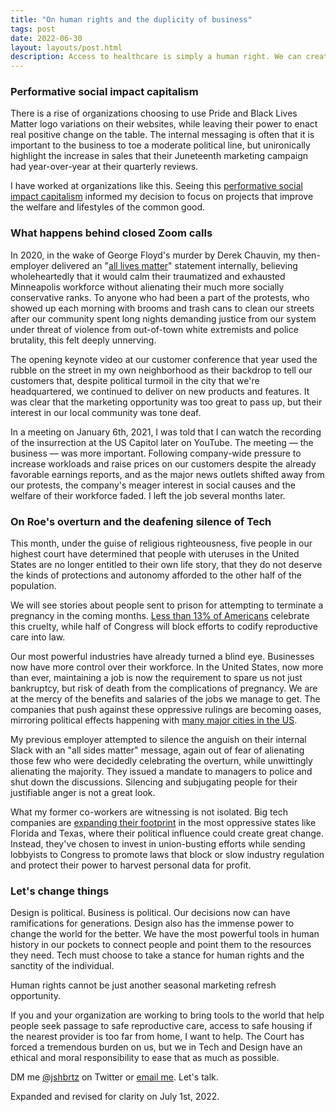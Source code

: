 ```yaml
---
title: "On human rights and the duplicity of business"
tags: post
date: 2022-06-30
layout: layouts/post.html
description: Access to healthcare is simply a human right. We can create the tools for positive change.
---
```


### Performative social impact capitalism
There is a rise of organizations choosing to use Pride and Black Lives Matter logo variations on their websites, while leaving their power to enact real positive change on the table. The internal messaging is often that it is important to the business to toe a moderate political line, but unironically highlight the increase in sales that their Juneteenth marketing campaign had year-over-year at their quarterly reviews.

I have worked at organizations like this. Seeing this <a href="https://www.mcgilldaily.com/2018/10/feminism-is-on-brand/">performative social impact capitalism</a> informed my decision to focus on projects that improve the welfare and lifestyles of the common good.

### What happens behind closed Zoom calls
In 2020, in the wake of George Floyd's murder by Derek Chauvin, my then-employer delivered an "<a href="https://www.vox.com/2016/7/11/12136140/black-all-lives-matter">all lives matter</a>" statement internally, believing wholeheartedly that it would calm their traumatized and exhausted Minneapolis workforce without alienating their much more socially conservative ranks. To anyone who had been a part of the protests, who showed up each morning with brooms and trash cans to clean our streets after our community spent long nights demanding justice from our system under threat of violence from out-of-town white extremists and police brutality, this felt deeply unnerving.

The opening keynote video at our customer conference that year used the rubble on the street in my own neighborhood as their backdrop to tell our customers that, despite political turmoil in the city that we're headquartered, we continued to deliver on new products and features. It was clear that the marketing opportunity was too great to pass up, but their interest in our local community was tone deaf.

In a meeting on January 6th, 2021, I was told that I can watch the recording of the insurrection at the US Capitol later on YouTube. The meeting &#8212; the business &#8212; was more important. Following company-wide pressure to increase workloads and raise prices on our customers despite the already favorable earnings reports, and as the major news outlets shifted away from our protests, the company's meager interest in social causes and the welfare of their workforce faded. I left the job several months later.

### On Roe's overturn and the deafening silence of Tech
This month, under the guise of religious righteousness, five people in our highest court have determined that people with uteruses in the United States are no longer entitled to their own life story, that they do not deserve the kinds of protections and autonomy afforded to the other half of the population.

We will see stories about people sent to prison for attempting to terminate a pregnancy in the coming months. <a href="https://news.gallup.com/poll/1576/abortion.aspx">Less than 13% of Americans</a> celebrate this cruelty, while half of Congress will block efforts to codify reproductive care into law.

Our most powerful industries have already turned a blind eye. Businesses now have more control over their workforce. In the United States, now more than ever, maintaining a job is now the requirement to spare us not just bankruptcy, but risk of death from the complications of pregnancy. We are at the mercy of the benefits and salaries of the jobs we manage to get. The companies that push against these oppressive rulings are becoming oases, mirroring political effects happening with <a href="https://www.facingsouth.org/2015/11/urban-oasis-democrats-lead-souths-major-cities">many major cities in the US</a>.

My previous employer attempted to silence the anguish on their internal Slack with an "all sides matter" message, again out of fear of alienating those few who were decidedly celebrating the overturn, while unwittingly alienating the majority. They issued a mandate to managers to police and shut down the discussions. Silencing and subjugating people for their justifiable anger is not a great look.

What my former co-workers are witnessing is not isolated. Big tech companies are <a href="https://www.theverge.com/2022/6/30/23189810/abortion-rights-activism-big-tech-employees">expanding their footprint</a> in the most oppressive states like Florida and Texas, where their political influence could create great change. Instead, they've chosen to invest in union-busting efforts while sending lobbyists to Congress to promote laws that block or slow industry regulation and protect their power to harvest personal data for profit.

### Let's change things
<span class="highlight">Design is political. Business is political.</span> Our decisions now can have ramifications for generations. Design also has the immense power to change the world for the better. We have the most powerful tools in human history in our pockets to connect people and point them to the resources they need. Tech must choose to take a stance for human rights and the sanctity of the individual.

<span class="highlight">Human rights cannot be just another seasonal marketing refresh opportunity.</span>

If you and your organization are working to bring tools to the world that help people seek passage to safe reproductive care, access to safe housing if the nearest provider is too far from home, I want to help. The Court has forced a tremendous burden on us, but we in Tech and Design have an ethical and moral responsibility to ease that as much as possible.

DM me <a href="https://www.twitter.com/jshbrtz">@jshbrtz</a> on Twitter or <a href="{{ site.email }}">email me</a>. Let's talk.

<span class="subnote">Expanded and revised for clarity on July 1st, 2022.</span>